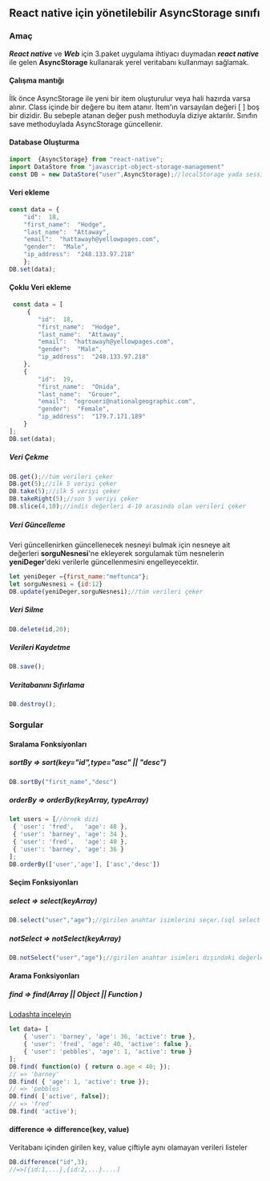 
## React native için yönetilebilir AsyncStorage sınıfı

### Amaç
***React native*** ve ***Web*** için 3.paket uygulama ihtiyacı duymadan ***react native*** ile gelen **AsyncStorage** kullanarak yerel veritabanı kullanmayı sağlamak.

#### Çalışma mantığı
İlk önce AsyncStorage ile yeni bir item oluşturulur veya hali hazırda varsa alınır. Class içinde bir değere bu item atanır. İtem'ın varsayılan değeri [ ] boş bir dizidir. Bu sebeple atanan değer push methoduyla diziye aktarılır. Sınıfın save methoduylada AsyncStorage güncellenir.

#### Database Oluşturma

```js
import  {AsyncStorage} from "react-native";
import DataStore from "javascript-object-storage-management"
const DB = new DataStore("user",AsyncStorage);//localStorage yada sessionStorage
```

#### Veri ekleme

```js
const data = {
	"id":  18,
	"first_name":  "Hodge",
	"last_name":  "Attaway",
	"email":  "hattawayh@yellowpages.com",
	"gender":  "Male",
	"ip_address":  "248.133.97.218"
	};
DB.set(data);	
```
#### Çoklu Veri ekleme

```js
 const data = [
	 {
		"id":  18,
		"first_name":  "Hodge",
		"last_name":  "Attaway",
		"email":  "hattawayh@yellowpages.com",
		"gender":  "Male",
		"ip_address":  "248.133.97.218"
	},
	{
		"id":  19,
		"first_name":  "Onida",
		"last_name":  "Grouer",
		"email":  "ogroueri@nationalgeographic.com",
		"gender":  "Female",
		"ip_address":  "179.7.171.189"
	}
];
DB.set(data);	
```
##### Veri Çekme

```js
DB.get();//tüm verileri çeker
DB.get(5);//ilk 5 veriyi çeker	
DB.take(5);//ilk 5 veriyi çeker
DB.takeRight(5);//son 5 veriyi çeker
DB.slice(4,10);//indis değerleri 4-10 arasında olan verileri çeker    
```

##### Veri Güncelleme
Veri güncellenirken güncellenecek nesneyi bulmak için nesneye ait değerleri **sorguNesnesi**'ne ekleyerek sorgulamak tüm nesnelerin **yeniDeger**'deki verilerle güncellenmesini engelleyecektir.
```js
let yeniDeger ={first_name:"meftunca"};
let sorguNesnesi = {id:12}
DB.update(yeniDeger,sorguNesnesi);//tüm verileri çeker
```

##### Veri Silme

```js
DB.delete(id,20);
```
##### Verileri Kaydetme
```js
DB.save();
```
##### Veritabanını Sıfırlama
```js
DB.destroy();
```

### Sorgular
#### Sıralama Fonksiyonları

##### sortBy => sort(key="id",type="asc" || "desc")
```js
DB.sortBy("first_name","desc")
```
##### orderBy => orderBy(keyArray, typeArray)
```js 
let users = [//örnek dizi
 { 'user': 'fred',   'age': 48 },
 { 'user': 'barney', 'age': 34 },
 { 'user': 'fred',   'age': 40 },
 { 'user': 'barney', 'age': 36 }
];
DB.orderBy(['user','age'], ['asc','desc'])
```

#### Seçim Fonksiyonları

##### select => select(keyArray)
```js
DB.select("user","age");//girilen anahtar isimlerini seçer.(sql select gibi çalışır)
```
##### notSelect => notSelect(keyArray)
```js
DB.notSelect("user","age");//girilen anahtar isimleri dışındaki değerleri seçer.
```

#### Arama Fonksiyonları
##### find => find(Array || Object ||  Function )
[Lodashta inceleyin](https://lodash.com/docs/4.17.11#find)
```js
let data= [
	{ 'user': 'barney', 'age': 36, 'active': true },
	{ 'user': 'fred', 'age': 40, 'active': false },
	{ 'user': 'pebbles', 'age': 1, 'active': true }
];
DB.find( function(o) { return o.age < 40; });
// => 'barney'
DB.find( { 'age': 1, 'active': true });
// => 'pebbles'
DB.find( ['active', false]);
// => 'fred'
DB.find( 'active');
```

#### difference => difference(key, value)
Veritabanı içinden girilen key, value çiftiyle aynı olamayan verileri listeler

```js
DB.difference("id",3);
//=>[{id:1,...},{id:2,...}....]
```
